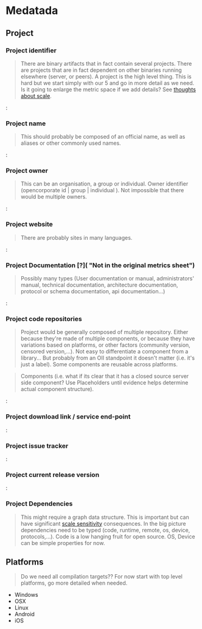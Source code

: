# Medatada

## Project

### Project identifier

> There are binary artifacts that in fact contain several projects. There are projects that are in fact dependent on other binaries running elsewhere (server, or peers). A project is the high level thing. This is hard but we start simply with our 5 and go in more detail as we need. Is it going to enlarge the metric space if we add details? See [thoughts about scale](../architecture/scale).

:[](/schema/measurement/meta/project/id)

### Project name

> This should probably be composed of an official name, as well as aliases or other commonly used names.

:[](/schema/measurement/meta/project/name)

### Project owner

> This can be an organisation, a group or individual. Owner identifier (opencorporate id | group | individual ). Not impossible that there would be multiple owners.

:[](/schema/measurement/meta/project/owner)

### Project website

> There are probably sites in many languages. 

:[](/schema/measurement/meta/project/website)

### Project Documentation [?]( "Not in the original metrics sheet")

> Possibly many types (User documentation or manual, administrators' manual, technical documentation, architecture documentation, protocol or schema documentation, api documentation...)

:[](/schema/measurement/meta/project/documentation)

### Project code repositories

> Project would be generally composed of multiple repository. Either because they're made of multiple components, or because they have variations based on platforms, or other factors (community version, censored version,...). Not easy to differentiate a component from a library... But probably from an OII standpoint it doesn't matter (i.e. it's just a label). Some components are reusable across platforms.

> Components (i.e. what if its clear that it has a closed source server side component? Use Placeholders until evidence helps determine actual component structure). 

:[](/schema/measurement/meta/project/repositories)

### Project download link / service end-point

:[](/schema/measurement/meta/project/download)

### Project issue tracker

:[](/schema/measurement/meta/project/issues)

### Project current release version

:[](/schema/measurement/meta/project/releases/latest)

### Project Dependencies

> This might require a graph data structure. This is important but can have significant [scale sensitivity](../architecture/scale.md) consequences. In the big picture dependencies need to be typed (code, runtime, remote, os, device, protocols,...). Code is a low hanging fruit for open source. OS, Device can be simple properties for now. 

## Platforms

> Do we need all compilation targets?? For now start with top level platforms, go more detailed when needed.

 - Windows
 - OSX
 - Linux
 - Android
 - iOS


